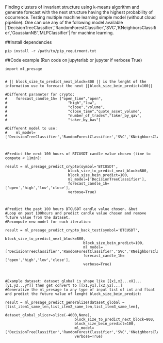 Finding clusters of invariant structure using k-means algorithm and generate forecast with the next structure having the highest probability of occurrence. Testing multiple machine learning simple model (without cloud pipeline). One can use any of the following model available |'DecisionTreeClassifier','RandomForestClassifier','SVC','KNeighborsClassifier','GaussianNB','MLPClassifier'| for machine learning.


##Install dependencies
```
pip install -r /path/to/pip_requirment.txt
```

##Code example (Run code on jupyterlab or jupyter if verbose True)

```
import ml_presage


# || block_size_to_predict_next_block=800 || is the lenght of the information use to forecast the next ||block_size_bein_predict=100||

#Different parameter for crypto:
#    forecast_candle_1h= ["open_time","open",
#                            "high","low",
#                            "close","volume",
#                            "close_time","quote_asset_volume",
#                            "number_of_trades","taker_by_qav",
#                            "taker_by_bav"]

#Different model to use:
#    ml_model= ['DecisionTreeClassifier','RandomForestClassifier','SVC','KNeighborsClassifier','GaussianNB','MLPClassifier'],



#Predict the next 100 hours of BTCUSDT candle value chosen (time to compute < 11min):

result = ml_presage_predict_crypto(symbol='BTCUSDT',
                             block_size_to_predict_next_block=800, 
                             block_size_bein_predict=100, 
                             ml_model=['DecisionTreeClassifier'],
                             forecast_candle_1h=['open','high','low','close'],
                             verbose=True)
    


#Predict the past 100 hours BTCUSDT candle value chosen. &but
#Loop on past 100hours and predict candle value chosen and remove future value from the dataset.
#Recompute new model for each iteration:

result = ml_presage_predict_crypto_back_test(symbol='BTCUSDT',
                                    block_size_to_predict_next_block=800,
                                    block_size_bein_predict=100,
                                    ml_model=['DecisionTreeClassifier','RandomForestClassifier','SVC','KNeighborsClassifier','GaussianNB','MLPClassifier'],
                                    forecast_candle_1h=['open','high','low','close'],
                                    verbose=True)
    
    

#Example dataset: dataset_global is shape like [[x1,x2...xX]...[y1,y2...yY]] then get convert to [[x1,y1],[x2,y2]...]        
#Generalize the ml_presage to any type of input list of int and float and predict the future value of lenght block_size_bein_predict:

result = ml_presage_predict_generalize(dataset_global =[list_item1_same_len,list_item2_same_len,list_item3_same_len],
                                dataset_global_slicer=slice(-4000,None),
                                block_size_to_predict_next_block=800, 
                                block_size_bein_predict=100, 
                                ml_model=['DecisionTreeClassifier','RandomForestClassifier','SVC','KNeighborsClassifier','GaussianNB','MLPClassifier'],
                                verbose=True)

```
